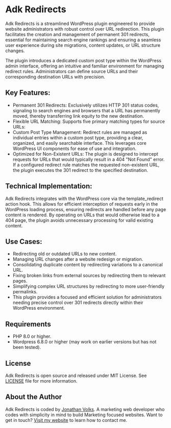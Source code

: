 # Adk Redirects

Adk Redirects is a streamlined WordPress plugin engineered to provide website administrators with robust control over URL redirection. This plugin facilitates the creation and management of permanent 301 redirects, essential for maintaining search engine rankings and ensuring a seamless user experience during site migrations, content updates, or URL structure changes.

The plugin introduces a dedicated custom post type within the WordPress admin interface, offering an intuitive and familiar environment for managing redirect rules. Administrators can define source URLs and their corresponding destination URLs with precision.

## Key Features:

- Permanent 301 Redirects: Exclusively utilizes HTTP 301 status codes, signaling to search engines and browsers that a URL has permanently moved, thereby transferring link equity to the new destination.
- Flexible URL Matching: Supports five primary matching types for source URLs:
- Custom Post Type Management: Redirect rules are managed as individual entries within a custom post type, providing a clear, organized, and easily searchable interface. This leverages core WordPress UI components for ease of use and integration.
- Optimized for Non-Existent URLs: The plugin is designed to intercept requests for URLs that would typically result in a 404 "Not Found" error. If a configured redirect rule matches the requested non-existent URL, the plugin executes the 301 redirect to the specified destination.

## Technical Implementation:

Adk Redirects integrates with the WordPress core via the template_redirect action hook. This allows for efficient interception of requests early in the WordPress loading process, ensuring redirects are handled before any page content is rendered. By operating on URLs that would otherwise lead to a 404 page, the plugin avoids unnecessary processing for valid existing content.

## Use Cases:

- Redirecting old or outdated URLs to new content.
- Managing URL changes after a website redesign or migration.
- Consolidating duplicate content by redirecting variations to a canonical URL.
- Fixing broken links from external sources by redirecting them to relevant pages.
- Simplifying complex URL structures by redirecting to more user-friendly permalinks.
- This plugin provides a focused and efficient solution for administrators needing precise control over 301 redirects directly within their WordPress environment.

## Requirements

- PHP 8.0 or higher.
- Wordpress 6.8.0 or higher (may work on earlier versions but has not been tested).

## License

Adk Redirects is open source and released under MIT License. See [LICENSE](LICENSE.md) file for more information.

## About the Author

Adk Redirects is coded by [Jonathan Volks](https://jonathanvolks.com/). A marketing web developer who codes with simplicity in mind to build Marketing focused websites. Want to get in touch? [Visit my website](https://jonathanvolks.com/) to learn how to contact me.

